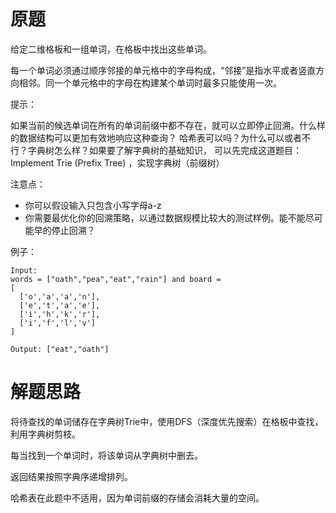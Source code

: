 # 原题
给定二维格板和一组单词，在格板中找出这些单词。

每一个单词必须通过顺序邻接的单元格中的字母构成，“邻接”是指水平或者竖直方向相邻。同一个单元格中的字母在构建某个单词时最多只能使用一次。

提示：

如果当前的候选单词在所有的单词前缀中都不存在，就可以立即停止回溯。什么样的数据结构可以更加有效地响应这种查询？
哈希表可以吗？为什么可以或者不行？字典树怎么样？如果要了解字典树的基础知识，
可以先完成这道题目：Implement Trie (Prefix Tree) ，实现字典树（前缀树）

注意点：

  - 你可以假设输入只包含小写字母a-z
  - 你需要最优化你的回溯策略，以通过数据规模比较大的测试样例。能不能尽可能早的停止回溯？

例子：

```
Input: 
words = ["oath","pea","eat","rain"] and board =
[
  ['o','a','a','n'],
  ['e','t','a','e'],
  ['i','h','k','r'],
  ['i','f','l','v']
]

Output: ["eat","oath"]
```

# 解题思路
将待查找的单词储存在字典树Trie中，使用DFS（深度优先搜索）在格板中查找，利用字典树剪枝。

每当找到一个单词时，将该单词从字典树中删去。

返回结果按照字典序递增排列。

哈希表在此题中不适用，因为单词前缀的存储会消耗大量的空间。
